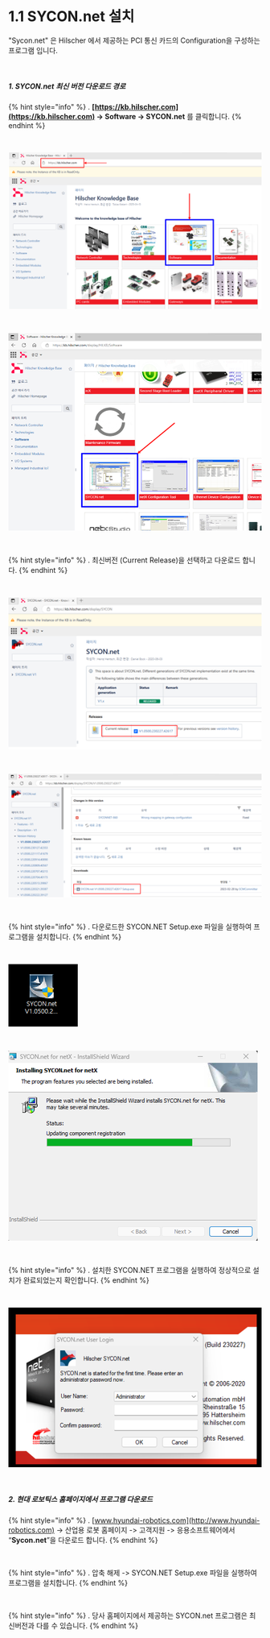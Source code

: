 ﻿# 1.1 SYCON.net 설치

"Sycon.net" 은 Hilscher 에서 제공하는 PCI 통신 카드의 Configuration을 구성하는 프로그램 입니다.

<br>

##### 1. SYCON.net 최신 버전 다운로드 경로

{% hint style="info" %}
\.      **[https://kb.hilscher.com](https://kb.hilscher.com) -> Software -> SYCON.net** 를 클릭합니다.
{% endhint %}

<br>

![[그림 1.1-1 Sycon.net 설치 화면]](<../_assets/1-Install-Program/image_1.png>)

<br>

![[그림 1.1-2 Sycon.net 설치 화면]](<../_assets/1-Install-Program/image_2.png>)

<br>

{% hint style="info" %}
\.      최신버전 (Current Release)을 선택하고 다운로드 합니다.
{% endhint %}

<br>

![[그림 1.1-3 Sycon.net 설치 화면]](<../_assets/1-Install-Program/image_3.png>)

<br>

![[그림 1.1-4 Sycon.net 설치 화면]](<../_assets/1-Install-Program/image_4.png>)

<br>

{% hint style="info" %}
\.      다운로드한 SYCON.NET  Setup.exe 파일을 실행하여 프로그램을 설치합니다.
{% endhint %}

<br>

![[그림 1.1-5 Sycon.net 설치 화면]](<../_assets/1-Install-Program/image_5.png>)

<br>

![[그림 1.1-6 Sycon.net 설치 화면]](<../_assets/1-Install-Program/image_6.png>)

<br>

{% hint style="info" %}
\.      설치한 SYCON.NET 프로그램을 실행하여 정상적으로 설치가 완료되었는지 확인합니다.
{% endhint %}

<br>

![[그림 1.1-7 Sycon.net 설치 화면]](<../_assets/1-Install-Program/image_7.png>)

<br>


##### 2. 현대 로보틱스 홈페이지에서 프로그램 다운로드

{% hint style="info" %}
\.      [www.hyundai-robotics.com](http://www.hyundai-robotics.com) -> 산업용 로봇 홈페이지 -> 고객지원 -> 응용소프트웨어에서 “**Sycon.net**”을 다운로드 합니다.
{% endhint %}

<br>

{% hint style="info" %}
\.      압축 해제 -> SYCON.NET  Setup.exe 파일을 실행하여 프로그램을 설치합니다.
{% endhint %}

<br>

{% hint style="info" %}
\.      당사 홈페이지에서 제공하는 SYCON.net 프로그램은 최신버전과 다를 수 있습니다.
{% endhint %}

<br>